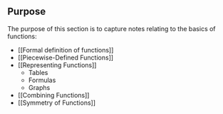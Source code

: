 ## Purpose

The purpose of this section is to capture notes relating to the basics of functions:
* [[Formal definition of functions]]
* [[Piecewise-Defined Functions]]
* [[Representing Functions]]
	* Tables
	* Formulas
	* Graphs
* [[Combining Functions]]
* [[Symmetry of Functions]]
